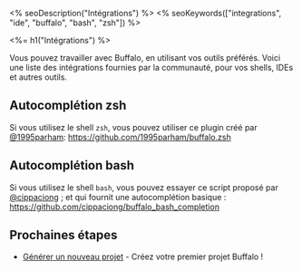 <% seoDescription("Intégrations") %>
<% seoKeywords(["integrations", "ide", "buffalo", "bash", "zsh"]) %>

<%= h1("Intégrations") %>

Vous pouvez travailler avec Buffalo, en utilisant vos outils préférés. Voici une liste des intégrations fournies par la communauté, pour vos shells, IDEs et autres outils.

## Autocomplétion zsh

Si vous utilisez le shell `zsh`, vous pouvez utiliser ce plugin créé par [@1995parham](https://github.com/1995parham): https://github.com/1995parham/buffalo.zsh

## Autocomplétion bash

Si vous utilisez le shell `bash`, vous pouvez essayer ce script proposé par [@cippaciong](https://github.com/cippaciong) ; et qui fournit une autocomplétion basique : https://github.com/cippaciong/buffalo_bash_completion

## Prochaines étapes

* [Générer un nouveau projet](/fr/docs/getting-started/new-project) - Créez votre premier projet Buffalo !